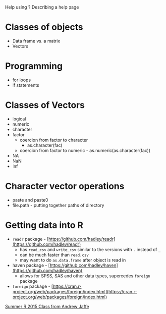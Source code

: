 
Help using ?
Describing a help page

# Classes of objects
- Data frame vs. a matrix
- Vectors

# Programming 
- for loops
- if statements

# Classes of Vectors

- logical
- numeric
- character
- factor
    - coercion from factor to character
        - as.character(fac)
    - coercion from factor to numeric
            - as.numeric(as.character(fac))
- NA
- NaN
- Inf

# Character vector operations
- paste and paste0
- file.path - putting together paths of directory


# Getting data into R

- `readr` package - [https://github.com/hadley/readr](https://github.com/hadley/readr)
    - has `read_csv` and `write_csv` similar to the versions with `.` instead of `_`
    - can be much faster than `read.csv`
    - may want to do `as.data.frame` after object is read in
- haven package - [https://github.com/hadley/haven](https://github.com/hadley/haven)
    - allows for SPSS, SAS and other data types, supercedes `foreign` package
- `foreign` package - [https://cran.r-project.org/web/packages/foreign/index.html](https://cran.r-project.org/web/packages/foreign/index.html)



[Summer R 2015 Class from Andrew Jaffe](http://www.aejaffe.com/summerR_2015/)
